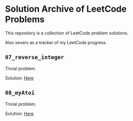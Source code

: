 # Solution Archive of LeetCode Problems

This repository is a collection of LeetCode problem solutions.

Also severs as a tracker of my LeetCode progress.

## `07_reverse_integer`

Trivial problem.

Solution: [Here](07_reverse_integer/notes.md)

## `08_myAtoi`

Trivial problem.

Solution: [Here](08_myAtoi/notes.md)

